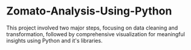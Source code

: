 # Zomato-Analysis-Using-Python
This project involved two major steps, focusing on data cleaning and transformation, followed by comprehensive visualization for meaningful insights using Python and it's libraries.
